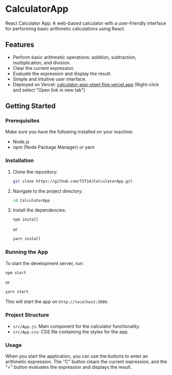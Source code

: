 # CalculatorApp

React Calculator App: A web-based calculator with a user-friendly interface for performing basic arithmetic calculations using React.

## Features

- Perform basic arithmetic operations: addition, subtraction, multiplication, and division.
- Clear the current expression.
- Evaluate the expression and display the result.
- Simple and intuitive user interface.
- Deployed on Vercel: [calculator-app-steel-five.vercel.app](https://calculator-app-steel-five.vercel.app) (Right-click and select "Open link in new tab")

## Getting Started

### Prerequisites

Make sure you have the following installed on your machine:

- Node.js
- npm (Node Package Manager) or yarn

### Installation

1. Clone the repository:

    ```sh
    git clone https://github.com/TST14/CalculatorApp.git
    ```

2. Navigate to the project directory:

    ```sh
    cd CalculatorApp
    ```

3. Install the dependencies:

    ```sh
    npm install
    ```

    or

    ```sh
    yarn install
    ```

### Running the App

To start the development server, run:

```sh
npm start
```
or
```sh
yarn start
```

This will start the app on `http://localhost:3000`.

### Project Structure
* `src/App.js`: Main component for the calculator functionality.
* `src/App.css`: CSS file containing the styles for the app.

### Usage
When you start the application, you can use the buttons to enter an arithmetic expression. The "C" button clears the current expression, and the "=" button evaluates the expression and displays the result.

